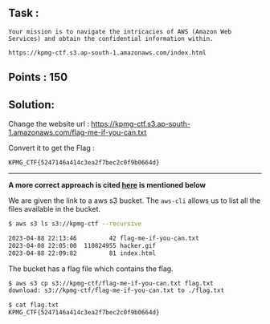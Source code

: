 ## Task :

```
Your mission is to navigate the intricacies of AWS (Amazon Web Services) and obtain the confidential information within.

https://kpmg-ctf.s3.ap-south-1.amazonaws.com/index.html
```

## Points : 150

## Solution:

Change the website url :
https://kpmg-ctf.s3.ap-south-1.amazonaws.com/flag-me-if-you-can.txt

Convert it to get the Flag :
```
KPMG_CTF{5247146a414c3ea2f7bec2c0f9b0664d}
```

<hr>

**A more correct approach is cited [here](https://github.com/shashankk90/Writeups/blob/master/KPMG/Secure%20Storage%20Showdown.md) is mentioned below**

We are given the link to a aws s3 bucket. The `aws-cli` allows us to list all the files available in the bucket. 

```bash
$ aws s3 ls s3://kpmg-ctf --recursive

2023-04-88 22:13:46         42 flag-me-if-you-can.txt
2023-04-08 22:05:00  110824955 hacker.gif
2023-04-88 22:09:82         81 index.html
```
The bucket has a flag file which contains the flag.
```bash
$ aws s3 cp s3://kpmg-ctf/flag-me-if-you-can.txt flag.txt
download: s3://kpmg-ctf/flag-me-if-you-can.txt to ./flag.txt

$ cat flag.txt
KPMG_CTF{5247146a414c3ea2f7bec2c0f9b0664d}
```